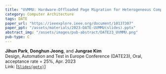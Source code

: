 ```yaml
---
title: "UVMMU: Hardware-Offloaded Page Migration for Heterogeneous Computing"
category: Computer Architecture
tags: DATE
paper_url: "https://ieeexplore.ieee.org/document/10137307"
paper_ppt: "/assets/materials/2023-DATE-UVMMU(slides).pptx"
abstract_img: "/assets/images/pub-abstract/DATE23_UVMMU.png"
pub-type: C
---
```


**Jihun Park**, **Donghun Jeong**, and **Jungrae Kim** <br>
Design, Automation and Test in Europe Conference (DATE23), Oral, acceptance rate = 25%, Apr. 2023 <br>
Link: [[```Slides(pptx)```](https://github.com/scalable-arch/scalable-arch.github.io/raw/main/assets/materials/2023-DATE-UVMMU(slides).pptx)]
